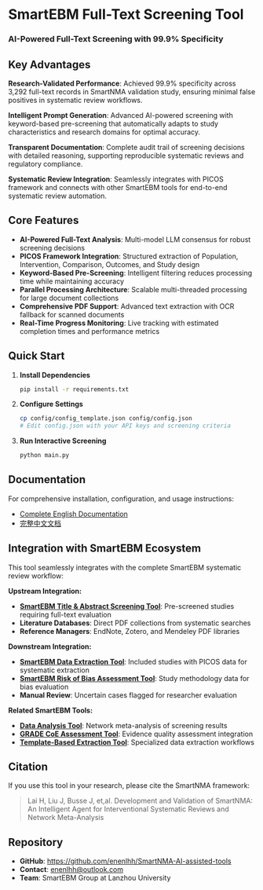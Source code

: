 # SmartEBM Full-Text Screening Tool
### AI-Powered Full-Text Screening with 99.9% Specificity

## Key Advantages

**Research-Validated Performance**: Achieved 99.9% specificity across 3,292 full-text records in SmartNMA validation study, ensuring minimal false positives in systematic review workflows.

**Intelligent Prompt Generation**: Advanced AI-powered screening with keyword-based pre-screening that automatically adapts to study characteristics and research domains for optimal accuracy.

**Transparent Documentation**: Complete audit trail of screening decisions with detailed reasoning, supporting reproducible systematic reviews and regulatory compliance.

**Systematic Review Integration**: Seamlessly integrates with PICOS framework and connects with other SmartEBM tools for end-to-end systematic review automation.

## Core Features

- **AI-Powered Full-Text Analysis**: Multi-model LLM consensus for robust screening decisions
- **PICOS Framework Integration**: Structured extraction of Population, Intervention, Comparison, Outcomes, and Study design
- **Keyword-Based Pre-Screening**: Intelligent filtering reduces processing time while maintaining accuracy
- **Parallel Processing Architecture**: Scalable multi-threaded processing for large document collections
- **Comprehensive PDF Support**: Advanced text extraction with OCR fallback for scanned documents
- **Real-Time Progress Monitoring**: Live tracking with estimated completion times and performance metrics

## Quick Start

1. **Install Dependencies**
   ```bash
   pip install -r requirements.txt
   ```

2. **Configure Settings**
   ```bash
   cp config/config_template.json config/config.json
   # Edit config.json with your API keys and screening criteria
   ```

3. **Run Interactive Screening**
   ```bash
   python main.py
   ```

## Documentation

For comprehensive installation, configuration, and usage instructions:
- [Complete English Documentation](docs/README.md)
- [完整中文文档](docs/README_zh.md)

## Integration with SmartEBM Ecosystem

This tool seamlessly integrates with the complete SmartEBM systematic review workflow:

**Upstream Integration:**
- **[SmartEBM Title & Abstract Screening Tool](../title_and_abstract_screening_tool/README.md)**: Pre-screened studies requiring full-text evaluation
- **Literature Databases**: Direct PDF collections from systematic searches
- **Reference Managers**: EndNote, Zotero, and Mendeley PDF libraries

**Downstream Integration:**
- **[SmartEBM Data Extraction Tool](../data_extraction_tool/README.md)**: Included studies with PICOS data for systematic extraction
- **[SmartEBM Risk of Bias Assessment Tool](../robust_rob_assessment_tool/README.md)**: Study methodology data for bias evaluation
- **Manual Review**: Uncertain cases flagged for researcher evaluation

**Related SmartEBM Tools:**
- **[Data Analysis Tool](../data_analysis_tool/README.md)**: Network meta-analysis of screening results
- **[GRADE CoE Assessment Tool](../grade_coe_assessment_tool/README.md)**: Evidence quality assessment integration
- **[Template-Based Extraction Tool](../template_based_extraction_tool/README.md)**: Specialized data extraction workflows

## Citation

If you use this tool in your research, please cite the SmartNMA framework:

> Lai H, Liu J, Busse J, et,al. Development and Validation of SmartNMA: An Intelligent Agent for Interventional Systematic Reviews and Network Meta-Analysis

## Repository

- **GitHub**: https://github.com/enenlhh/SmartNMA-AI-assisted-tools
- **Contact**: enenlhh@outlook.com
- **Team**: SmartEBM Group at Lanzhou University